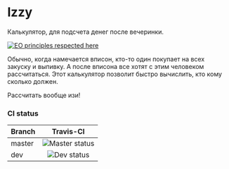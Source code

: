 # Izzy

Калькулятор, для подсчета денег после вечеринки.

[![EO principles respected here](http://www.elegantobjects.org/badge.svg)](http://www.elegantobjects.org)

Обычно, когда намечается вписон, кто-то один покупает на всех закуску и выпивку. А после вписона все хотят с этим человеком рассчитаться. Этот калькулятор позволит быстро вычислить, кто кому сколько должен.

Рассчитать вообще изи!


### CI status
| Branch        | Travis-CI     |
| ------------- |:-------------:|
| master        | ![Master status](https://api.travis-ci.com/FrameBassman/izzy.svg?branch=master "master status") |
| dev           | ![Dev status](https://api.travis-ci.com/FrameBassman/izzy.svg?branch=dev "dev status")|

